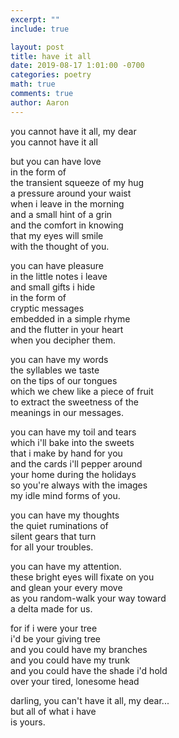 ```yaml
---
excerpt: ""
include: true

layout: post
title: have it all 
date: 2019-08-17 1:01:00 -0700
categories: poetry
math: true
comments: true
author: Aaron
---
```






you cannot have it all, my dear  
you cannot have it all  

but you can have love  
in the form of  
the transient squeeze of my hug  
a pressure around your waist  
when i leave in the morning  
and a small hint of a grin  
and the comfort in knowing  
that my eyes will smile  
with the thought of you.  

you can have pleasure  
in the little notes i leave  
and small gifts i hide  
in the form of  
cryptic messages  
embedded in a simple rhyme  
and the flutter in your heart  
when you decipher them.  

you can have my words  
the syllables we taste  
on the tips of our tongues  
which we chew like a piece of fruit  
to extract the sweetness of the  
meanings in our messages.  

you can have my toil and tears  
which i'll bake into the sweets  
that i make by hand for you  
and the cards i'll pepper around  
your home during the holidays  
so you're always with the images  
my idle mind forms of you.  

you can have my thoughts  
the quiet ruminations of  
silent gears that turn  
for all your troubles.  

you can have my attention.  
these bright eyes will fixate on you  
and glean your every move  
as you random-walk your way toward  
a delta made for us.  

for if i were your tree  
i'd be your giving tree  
and you could have my branches  
and you could have my trunk  
and you could have the shade i'd hold  
over your tired, lonesome head  

darling, you can't have it all, my dear...  
but all of what i have  
is yours.
